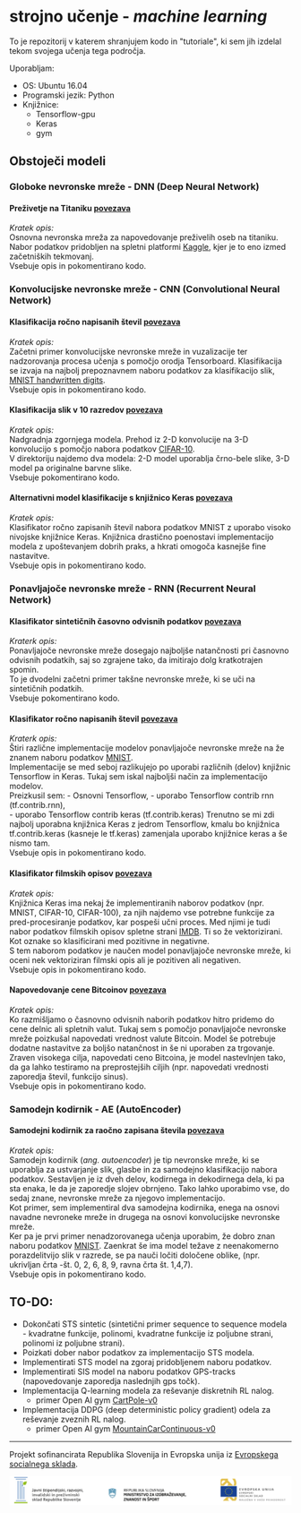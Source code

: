 # strojno učenje - *machine learning*


To je repozitorij v katerem shranjujem kodo in "tutoriale", ki sem jih izdelal tekom svojega učenja tega področja.

Uporabljam:
- OS: Ubuntu 16.04
- Programski jezik: Python
- Knjižnice:
    - Tensorflow-gpu
    - Keras
    - gym

## Obstoječi modeli
### Globoke nevronske mreže - DNN (Deep Neural Network)

#### Preživetje na Titaniku [povezava](https://github.com/jborlinic/machine_learning/blob/master/osnovni_DNN/DNN-titanik.ipynb)  
_Kratek opis:_  
Osnovna nevronska mreža za napovedovanje preživelih oseb na titaniku. Nabor podatkov pridobljen na spletni platformi [Kaggle](https://www.kaggle.com/c/titanic), kjer je to eno izmed začetniških tekmovanj.  
Vsebuje opis in pokomentirano kodo.

### Konvolucijske nevronske mreže - CNN (Convolutional Neural Network)

#### Klasifikacija ročno napisanih števil [povezava](https://github.com/jborlinic/machine_learning/blob/master/CNN_konvolucijske_mreze/CNN_s_Tensorflow.ipynb)
_Kratek opis:_  
Začetni primer konvolucijske nevronske mreže in vuzalizacije ter nadzorovanja procesa učenja s pomočjo orodja Tensorboard. Klasifikacija se izvaja na najbolj prepoznavnem naboru podatkov za klasifikacijo slik, [MNIST handwritten digits](http://yann.lecun.com/exdb/mnist/).  
Vsebuje opis in pokomentirano kodo.

#### Klasifikacija slik v 10 razredov [povezava](https://github.com/jborlinic/machine_learning/blob/master/CNN_klasifikator-barvne_slike/Konvolucijski_klasifikator_cifar-10.ipynb)
_Kratek opis:_  
Nadgradnja zgornjega modela. Prehod iz 2-D konvolucije na 3-D konvolucijo s pomočjo nabora podatkov [CIFAR-10](https://www.cs.toronto.edu/~kriz/cifar.html).  
V direktoriju najdemo dva modela: 2-D model uporablja črno-bele slike, 3-D model pa originalne barvne slike.  
Vsebuje pokomentirano kodo.

#### Alternativni model klasifikacije s knjižnico Keras [povezava](https://github.com/jborlinic/machine_learning/blob/master/CNN_mnist_keras/konvolucijska_mreza_keras.ipynb)
_Kratek opis:_  
Klasifikator ročno zapisanih števil nabora podatkov MNIST z uporabo visoko nivojske knjižnice Keras. Knjižnica drastično poenostavi implementacijo modela z upoštevanjem dobrih praks, a hkrati omogoča kasnejše fine nastavitve.  
Vsebuje opis in pokomentirano kodo.

### Ponavljajoče nevronske mreže - RNN (Recurrent Neural Network)

#### Klasifikator sintetičnih časovno odvisnih podatkov [povezava](https://github.com/jborlinic/machine_learning/blob/master/RNN_sinteticni_podatki/SinteticRNN_p1.ipynb)
_Kraterk opis:_  
Ponavljajoče nevronske mreže dosegajo najboljše natančnosti pri časnovno odvisnih podatkih, saj so zgrajene tako, da imitirajo dolg kratkotrajen spomin.  
To je dvodelni začetni primer takšne nevronske mreže, ki se uči na sintetičnih podatkih.  
Vsebuje pokomentirano kodo.

#### Klasifikator ročno napisanih števil [povezava](https://github.com/jborlinic/machine_learning/tree/master/RNN_klasifikator_mnist)
_Kraterk opis:_  
Štiri različne implementacije modelov ponavljajoče nevronske mreže na že znanem naboru podatkov [MNIST](http://yann.lecun.com/exdb/mnist/).  
Implementacije se med seboj razlikujejo po uporabi različnih (delov) knjižnic Tensorflow in Keras. Tukaj sem iskal najboljši način za implementacijo modelov.  
Preizkusil sem:
    - Osnovni Tensorflow,
    - uporabo Tensorflow contrib rnn (tf.contrib.rnn),  
    - uporabo Tensorflow contrib keras (tf.contrib.keras)
Trenutno se mi zdi najbolj uporabna knjižnica Keras z jedrom Tensorflow, kmalu bo knjižnica tf.contrib.keras (kasneje le tf.keras) zamenjala uporabo knjižnice keras a še nismo tam.  
Vsebuje opis in pokomentirano kodo.

#### Klasifikator filmskih opisov [povezava](https://github.com/jborlinic/machine_learning/tree/master/RNN_klasifikator_IMDB)
_Kratek opis:_  
Knjižnica Keras ima nekaj že implementiranih naborov podatkov (npr. MNIST, CIFAR-10, CIFAR-100), za njih najdemo vse potrebne funkcije za pred-procesiranje podatkov, kar pospeši učni proces.  Med njimi je tudi nabor podatkov filmskih opisov spletne strani [IMDB](http://www.imdb.com). Ti so že vektorizirani. Kot oznake so klasificirani med pozitivne in negativne.  
S tem naborom podatkov je naučen model ponavljajoče nevronske mreže, ki oceni nek vektoriziran filmski opis ali je pozitiven ali negativen.  
Vsebuje opis in pokomentirano kodo.

#### Napovedovanje cene Bitcoinov [povezava](https://github.com/jborlinic/machine_learning/tree/master/RNN_bitcoin)
_Kratek opis:_  
Ko razmišljamo o časnovno odvisnih naborih podatkov hitro pridemo do cene delnic ali spletnih valut. Tukaj sem s pomočjo ponavljajoče nevronske mreže poizkušal napovedati vrednost valute Bitcoin. Model še potrebuje dodatne nastavitve za boljšo natančnost in še ni uporaben za trgovanje.  
Zraven visokega cilja, napovedati ceno Bitcoina, je model nastevlnjen tako, da ga lahko testiramo na preprostejših ciljih (npr. napovedati vrednosti zaporedja števil, funkcijo sinus).  
Vsebuje opis in pokomentirano kodo.

### Samodejn kodirnik - AE (AutoEncoder)
#### Samodejni kodirnik za raočno zapisana števila [povezava](https://github.com/jborlinic/machine_learning/tree/master/AE_mnist)
_Kratek opis:_  
Samodejn kodirnik (_ang. autoencoder_) je tip nevronske mreže, ki se uporablja za ustvarjanje slik, glasbe in za samodejno klasifikacijo nabora podatkov. Sestavljen je iz dveh delov, kodirnega in dekodirnega dela, ki pa sta enaka, le da je zaporedje slojev obrnjeno. Tako lahko uporabimo vse, do sedaj znane, nevronske mreže za njegovo implementacijo.  
Kot primer, sem implementiral dva samodejna kodirnika, enega na osnovi navadne nevroneke mreže in drugega na osnovi konvolucijske nevronske mreže.  
Ker pa je prvi primer nenadzorovanega učenja uporabim, že dobro znan naboru podatkov [MNIST](http://yann.lecun.com/exdb/mnist/). Zaenkrat še ima model težave z neenakomerno porazdelitvijo slik v razrede, se pa nauči ločiti določene oblike, (npr. ukrivljan črta -št. 0, 2, 6, 8, 9, ravna črta št. 1,4,7).  
Vsebuje opis in pokomentirano kodo.

## TO-DO:

- Dokončati STS sintetic (sintetični primer sequence to sequence modela - kvadratne funkcije, polinomi, kvadratne funkcije iz poljubne strani, polinomi iz poljubne strani).
- Poizkati dober nabor podatkov za implementacijo STS modela.
- Implementirati STS model na zgoraj pridobljenem naboru podatkov.
- Implementirati SIS model na naboru podatkov GPS-tracks (napovedovanje zaporedja naslednjih gps točk).
- Implementacija Q-learning modela za reševanje diskretnih RL nalog.
    -  primer Open AI gym [CartPole-v0](https://gym.openai.com/envs)
- Implementacija DDPG (deep deterministic policy gradient) odela za reševanje zveznih RL nalog.
    -  primer Open AI gym [MountainCarContinuous-v0](https://gym.openai.com/envs)




-----


Projekt sofinancirata Republika Slovenija in Evropska unija iz [Evropskega socialnega sklada](http://www.eu-skladi.si/). 

![Logo](https://github.com/jborlinic/strojno_ucenje/blob/master/logo.png)

